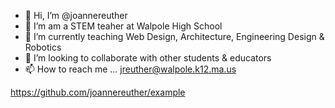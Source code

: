 - 👋 Hi, I’m @joannereuther
- 👀 I’m am a STEM teaher at Walpole High School
- 🌱 I’m currently teaching Web Design, Architecture, Engineering Design & Robotics
- 💞️ I’m looking to collaborate with other students & educators
- 📫 How to reach me ... jreuther@walpole.k12.ma.us

https://github.com/joannereuther/example
<!---
joannereuther/joannereuther is a ✨ special ✨ repository because its `README.md` (this file) appears on your GitHub profile.
You can click the Preview link to take a look at your changes.
--->
